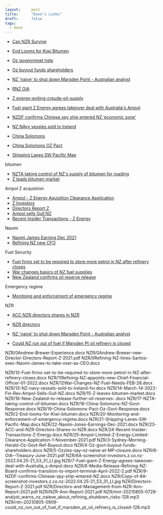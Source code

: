 ```yaml
---
layout:     post
title:      "Dave's Links"
draft:      false
tags:
  - Dave
---
```


- [Can NZR Survive](https://www.newsroom.co.nz/can-our-oil-refinery-survive)
- [End Looms for Kiwi Bitumen](https://contractormag.co.nz/contractor/marsden-point-bitumen)
- [Oz govenrmnet help](https://www.smh.com.au/politics/federal/multibillion-dollar-rescue-package-for-oil-refineries-20210516-p57sev.html)
- [Oz buyout funds shareholders](https://reneweconomy.com.au/morrisons-ampol-refinery-bail-out-could-go-straight-to-shareholders/)
- [NZ 'naive' to shut down Marsden Point - Australian analyst](https://www.rnz.co.nz/news/national/448417/nz-naive-to-shut-down-marsden-point-australian-analyst#:~:text=An%20Australian%20analyst%20warns%20New,down%20its%20only%20oil%20refinery.)
- [RNZ OIA](https://drive.google.com/drive/folders/1xOt1ouJjzBMUTFpUKjCUZLiDk4dx5y9V)
- [Z energy-exiting-creude-oil-supply](https://www.petrolplaza.com/news/28881)
- [Fuel giant Z Energy agrees takeover deal with Australia's Ampol](https://www.nzherald.co.nz/business/fuel-giant-z-energy-agrees-takeover-deal-with-australias-ampol-but-hurdles-remain/FQGWP2MFPPGALWGARF4DKVCVFI/)

- [NZDF confirms Chinese spy ship entered NZ ‘economic zone’](https://docs.google.com/document/d/1kWFgU7fBsDIiTWgF7-O3JRC7zK4Do7-B/edit?usp=sharing&ouid=113156018021953239545&rtpof=true&sd=true)
- [NZ NAvy vessles sold to Ireland](https://docs.google.com/document/d/1ESM80e38NyMeop3F5SmEL8pTlzrN44zl/edit?usp=sharing&ouid=113156018021953239545&rtpof=true&sd=true)
- [China Solomons](https://docs.google.com/document/d/18Hce6f0W5qJavLjy6vvaIYHu337Xw0uf/edit?usp=sharing&ouid=113156018021953239545&rtpof=true&sd=true)
- [China Solomons OZ Pact](https://docs.google.com/document/d/13THUoxgOTrcZDgIF4gWx1PesV8AyRMM7/edit?usp=sharing&ouid=113156018021953239545&rtpof=true&sd=true)
- [Shipping Lanes SW Pacific Map](https://docs.google.com/document/d/1MIk16Xe9ItpIFom9qXGMrQyT7X9SmyOU/edit?usp=sharing&ouid=113156018021953239545&rtpof=true&sd=true)

bitumen
- [NZTA taking control of NZ's supply of bitumen for roading](https://www.rnz.co.nz/news/national/465114/nzta-taking-control-of-nz-s-supply-of-bitumen-for-roading)
- [Z leads bitumen market](https://www.rnz.co.nz/news/national/464410/nzta-tight-lipped-on-plans-for-importing-bitumen-but-z-energy-confirms-it-will-leave-market#:~:text=1%20Apr%202022-,NZTA%20tight%2Dlipped%20on%20plans%20for%20importing%20bitumen%2C%20but%20Z,confirms%20it%20will%20leave%20market&text=The%20shutdown%20of%20Marsden%20Point,is%20already%20under%20intense%20pressure.)

Ampol Z acquistion
- [Ampol - Z Energy Aquisition Clearance Application](https://drive.google.com/file/d/1pisEImbMFXDTFKo7id07ZjwLp8TCoy1J/view?usp=sharing)
- [Z Investors](https://drive.google.com/file/d/1KgBXD8yGbf6GZIEAoViLrIuK9e637r5f/view?usp=sharing)
- [Directors Report Z](https://drive.google.com/file/d/1Hh6hojQ6YGGsu41d12eQ1kgq791mCjNA/view?usp=sharing)
- [Ampol sells Gull NZ](https://docs.google.com/document/d/1ESM80e38NyMeop3F5SmEL8pTlzrN44zl/edit?usp=sharing&ouid=113156018021953239545&rtpof=true&sd=true)
- [Recent Insider Transactions - Z Energy](https://docs.google.com/document/d/1iaiYQ1CSOrzuIqVoPthmNpvWDUd3C-bU/edit?usp=sharing&ouid=113156018021953239545&rtpof=true&sd=true)

Naomi
- [Naomi James Earning Dec 2021](https://docs.google.com/document/d/1xwS7TN-PGxj5IukWpU0Fp9latMdPHtkb/edit?usp=sharing&ouid=113156018021953239545&rtpof=true&sd=true)
- [Refining NZ new CFO](https://docs.google.com/document/d/1WiHyT_GPnBgnsgNARq6WTj6QQf7M6eMr/edit?usp=sharing&ouid=113156018021953239545&rtpof=true&sd=true)

Fuel Security
- [Fuel firms set to be required to store more petrol in NZ after refinery closes](https://www.stuff.co.nz/business/127519336/fuel-firms-set-to-be-required-to-store-more-petrol-in-nz-after-refinery-closes)
- [War changes basics of NZ fuel supplies](https://www.newsroom.co.nz/russia-ukraine-war-changes-fundamentals-on-nz-fuel-supplies)
- [New Zealand confirms oil reserve release](https://www.rnz.co.nz/news/political/464886/new-zealand-confirms-oil-reserve-release)

Emergency regime

- [Monitoing and enforcement of emergency regime](https://docs.google.com/document/d/1pqUq9ilPIy_Vk_h4UtUpjKz3c0aKLSkg/edit?usp=sharing&ouid=113156018021953239545&rtpof=true&sd=true)

NZR

- [ACC NZR directors shares in NZR](https://docs.google.com/document/d/1QUkXcBW6kXJ-UIHKGXeqKxlMcTF0KxIY/edit?usp=sharing&ouid=113156018021953239545&rtpof=true&sd=true)
- [NZR directors](https://drive.google.com/file/d/18w31ovG9zFZzmoBxmAWXbhulOaR7NzbX/view?usp=sharing)

- [NZ 'naive' to shut down Marsden Point - Australian analyst](https://www.rnz.co.nz/news/national/448417/nz-naive-to-shut-down-marsden-point-australian-analyst)
- [Could NZ run out of fuel if Marsden Pt oil refinery is closed](https://www.rnz.co.nz/national/programmes/ninetonoon/audio/2018806943/could-nz-run-out-of-fuel-if-marsden-pt-oil-refinery-is-closed)








NZR/0Andrew-Brewer-Experience.docx
NZR/0Andrew-Brewer-new-Director-Directors-Report-Z-2021.pdf
NZR/0Refining-NZ-hires-Santos-exec-Naomi-James-to-take-over-as-CEO.docx

NZR/10-Fuel-firms-set-to-be-required-to-store-more-petrol-in-NZ-after-refinery-closes.docx
NZR/11Refining-NZ-appoints-new-Chief-Financial-Officer-01-2022.docx
NZR/12War-Changes-NZ-Fuel-Needs-FEB-28.docx
NZR/13-NZ-navy-vessels-sold-to-Ireland-for.docx
NZR/14-March-14-2022-Fin-Rev-Ampol-Sells-Gull-NZ.docx
NZR/15-Z-leaves-bitumen-market.docx
NZR/16-New-Zealand-to-release-further-oil-reserves-.docx
NZR/17-NZTA-taking-control-of-bitumen.docx
NZR/18-China-Solomons-NZ-Govt-Response.docx
NZR/19-China-Solomons-Pact-Oz-Govt-Response.docx
NZR/2-End-looms-for-Kiwi-bitumen.docx
NZR/20-Monitoring-and-enforcement-of-emergency-regime.docx
NZR/21-Shipping-Lanes-SW-Pacific-Map.docx
NZR/22-Naomi-Jones-Earnings-Dec-2021.docx
NZR/23-ACC-and-NZR-Directors-Shares-in-NZR.docx
NZR/24-Recent-Insider-Transactions-Z-Energy.docx
NZR/25-Ampol-Limited-Z-Energy-Limited-Clearance-Application-1-November-2021.pdf
NZR/3-Sydney-Morning-Herald-Oz-Govt-Ref-Buyout.docx
NZR/4-Oz-govt-buyout-funds-shareholders.docx
NZR/5-Ozzies-say-nz-naive-at-MP-closure.docx
NZR/6-OIA--Treasury-June-2021.pdf
NZR/6A-screenshot-investors.z.co.nz-2022.04.25-21_53_31_LI.jpg
NZR/7-Fuel-giant-Z-Energy-agrees-takeover-deal-with-Australia_s-Ampol.docx
NZR/8-Media-Release-Refining-NZ-Board-confirms-transition-to-import-terminal-April-2022-2.pdf
NZR/9-NZDF-confirms-Chinese-spy-ship-entered-NZ.docx
NZR/Copy-of-6A-screenshot-investors.z.co.nz-2022.04.25-21_53_31_LI.jpg
NZR/Directors-Report-Z-2021.pdf
NZR/Directors-and-Management-from-NZR-Ann-Report-2021.pdf
NZR/NZR-Ann-Report-2021.pdf
NZR/mnr-20210805-0728-analyst_warns_nz_naieve_about_refining_shutdown_risks-128.mp3
NZR/ntn-20210805-0909-could_nz_run_out_of_fuel_if_marsden_pt_oil_refinery_is_closed-128.mp3